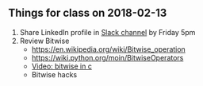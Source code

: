 Things for class on 2018-02-13
----

1. Share LinkedIn profile in [Slack channel](https://usf-cs-courses.slack.com/messages/C8Z52FNUW) by Friday 5pm
2. Review Bitwise
    - https://en.wikipedia.org/wiki/Bitwise_operation
    - https://wiki.python.org/moin/BitwiseOperators
    - [Video: bitwise in c](https://www.youtube.com/watch?v=d0AwjSpNXR0)
    - Bitwise hacks
